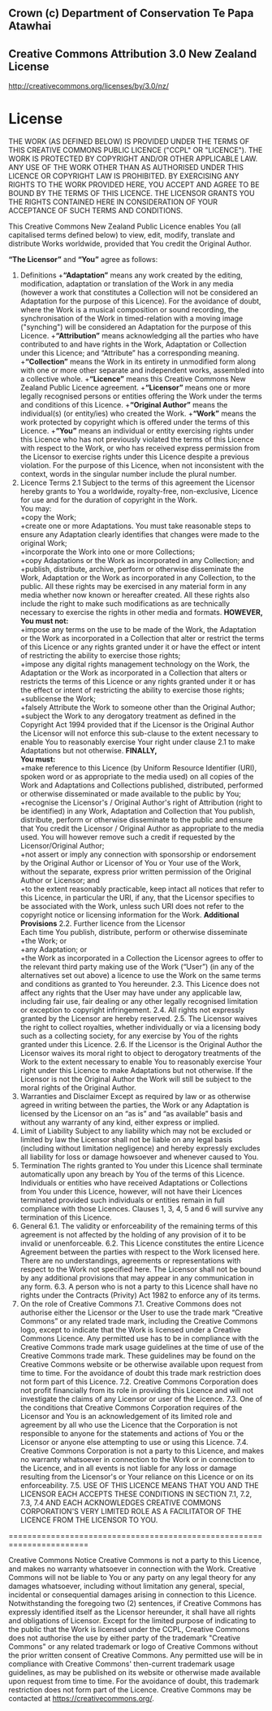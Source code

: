 ## Crown (c) Department of Conservation Te Papa Atawhai

## Creative Commons Attribution 3.0 New Zealand License
<http://creativecommons.org/licenses/by/3.0/nz/>

# License

THE WORK (AS DEFINED BELOW) IS PROVIDED UNDER THE TERMS OF THIS CREATIVE COMMONS PUBLIC LICENCE ("CCPL" OR "LICENCE"). THE WORK IS PROTECTED BY COPYRIGHT AND/OR OTHER APPLICABLE LAW. ANY USE OF THE WORK OTHER THAN AS AUTHORISED UNDER THIS LICENCE OR COPYRIGHT LAW IS PROHIBITED. BY EXERCISING ANY RIGHTS TO THE WORK PROVIDED HERE, YOU ACCEPT AND AGREE TO BE BOUND BY THE TERMS OF THIS LICENCE. THE LICENSOR GRANTS YOU THE RIGHTS CONTAINED HERE IN CONSIDERATION OF YOUR ACCEPTANCE OF SUCH TERMS AND CONDITIONS.

This Creative Commons New Zealand Public Licence enables You (all capitalised terms defined below) to view, edit, modify, translate and distribute Works worldwide, provided that You credit the Original Author.

**“The Licensor”**
and
**“You”**
agree as follows:
  
1. Definitions
  +**“Adaptation”** means any work created by the editing, modification, adaptation or translation of the Work in any media (however a work that constitutes a Collection will not be considered an Adaptation for the purpose of this Licence). For the avoidance of doubt, where the Work is a musical composition or sound recording, the synchronisation of the Work in timed-relation with a moving image ("synching") will be considered an Adaptation for the purpose of this Licence.
  +**“Attribution”** means acknowledging all the parties who have contributed to and have rights in the Work, Adaptation or Collection under this Licence; and “Attribute” has a corresponding meaning.
  +**“Collection”** means the Work in its entirety in unmodified form along with one or more other separate and independent works, assembled into a collective whole.
  +**“Licence”** means this Creative Commons New Zealand Public Licence agreement.
  +**“Licensor”** means one or more legally recognised persons or entities offering the Work under the terms and conditions of this Licence.
  +**“Original Author”** means the individual(s) (or entity/ies) who created the Work.
  +**“Work”** means the work protected by copyright which is offered under the terms of this Licence.
  +**“You”** means an individual or entity exercising rights under this Licence who has not previously violated the terms of this Licence with respect to the Work, or who has received express permission from the Licensor to exercise rights under this Licence despite a previous violation.
For the purpose of this Licence, when not inconsistent with the context, words in the singular number include the plural number.
2. Licence Terms
   2.1 Subject to the terms of this agreement the Licensor hereby grants to You a worldwide, royalty-free, non-exclusive, Licence for use and for the duration of copyright in the Work.  
   You may:  
   +copy the Work;  
   +create one or more Adaptations. You must take reasonable steps to ensure any Adaptation clearly identifies that changes were made to the original Work;  
   +incorporate the Work into one or more Collections;  
   +copy Adaptations or the Work as incorporated in any Collection; and  
   +publish, distribute, archive, perform or otherwise disseminate the Work, Adaptation or the Work as incorporated in any Collection, to the public.
   All these rights may be exercised in any material form in any media whether now known or hereafter created. All these rights also include the right to make such modifications as are technically necessary to exercise the rights in other media and formats.
   **HOWEVER,**  
   **You must not:**  
   +impose any terms on the use to be made of the Work, the Adaptation or the Work as incorporated in a Collection that alter or restrict the terms of this Licence or any rights granted under it or have the effect or intent of restricting the ability to exercise those rights;  
   +impose any digital rights management technology on the Work, the Adaptation or the Work as incorporated in a Collection that alters or restricts the terms of this Licence or any rights granted under it or has the effect or intent of restricting the ability to exercise those rights;  
   +sublicense the Work;  
   +falsely Attribute the Work to someone other than the Original Author;  
   +subject the Work to any derogatory treatment as defined in the Copyright Act 1994 provided that if the Licensor is the Original Author the Licensor will not enforce this sub-clause to the extent necessary to enable You to reasonably exercise Your right under clause 2.1 to make Adaptations but not otherwise.
   **FINALLY,**  
   **You must:**  
   +make reference to this Licence (by Uniform Resource Identifier (URI), spoken word or as appropriate to the media used) on all copies of the Work and Adaptations and Collections published, distributed, performed or otherwise disseminated or made available to the public by You;  
   +recognise the Licensor's / Original Author's right of Attribution (right to be identified) in any Work, Adaptation and Collection that You publish, distribute, perform or otherwise disseminate to the public and ensure that You credit the Licensor / Original Author as appropriate to the media used. You will however remove such a credit if requested by the Licensor/Original Author;  
   +not assert or imply any connection with sponsorship or endorsement by the Original Author or Licensor of You or Your use of the Work, without the separate, express prior written permission of the Original Author or Licensor; and  
   +to the extent reasonably practicable, keep intact all notices that refer to this Licence, in particular the URI, if any, that the Licensor specifies to be associated with the Work, unless such URI does not refer to the copyright notice or licensing information for the Work.
   **Additional Provisions**
   2.2. Further licence from the Licensor  
   Each time You publish, distribute, perform or otherwise disseminate  
   +the Work; or  
   +any Adaptation; or  
   +the Work as incorporated in a Collection
   the Licensor agrees to offer to the relevant third party making use of the Work (“User”) (in any of the alternatives set out above) a licence to use the Work on the same terms and conditions as granted to You hereunder.
   2.3. This Licence does not affect any rights that the User may have under any applicable law, including fair use, fair dealing or any other legally recognised limitation or exception to copyright infringement.
   2.4. All rights not expressly granted by the Licensor are hereby reserved.
   2.5. The Licensor waives the right to collect royalties, whether individually or via a licensing body such as a collecting society, for any exercise by You of the rights granted under this Licence.
   2.6. If the Licensor is the Original Author the Licensor waives its moral right to object to derogatory treatments of the Work to the extent necessary to enable You to reasonably exercise Your right under this Licence to make Adaptations but not otherwise. If the Licensor is not the Original Author the Work will still be subject to the moral rights of the Original Author.
3. Warranties and Disclaimer
   Except as required by law or as otherwise agreed in writing between the parties, the Work or any Adaptation is licensed by the Licensor on an “as is” and “as available” basis and without any warranty of any kind, either express or implied.
4. Limit of Liability
   Subject to any liability which may not be excluded or limited by law the Licensor shall not be liable on any legal basis (including without limitation negligence) and hereby expressly excludes all liability for loss or damage howsoever and whenever caused to You.
5. Termination
   The rights granted to You under this Licence shall terminate automatically upon any breach by You of the terms of this Licence. Individuals or entities who have received Adaptations or Collections from You under this Licence, however, will not have their Licences terminated provided such individuals or entities remain in full compliance with those Licences. Clauses 1, 3, 4, 5 and 6 will survive any termination of this Licence.
6. General
   6.1. The validity or enforceability of the remaining terms of this agreement is not affected by the holding of any provision of it to be invalid or unenforceable.
   6.2. This Licence constitutes the entire Licence Agreement between the parties with respect to the Work licensed here. There are no understandings, agreements or representations with respect to the Work not specified here. The Licensor shall not be bound by any additional provisions that may appear in any communication in any form.
   6.3. A person who is not a party to this Licence shall have no rights under the Contracts (Privity) Act 1982 to enforce any of its terms.
7. On the role of Creative Commons
   7.1. Creative Commons does not authorise either the Licensor or the User to use the trade mark “Creative Commons” or any related trade mark, including the Creative Commons logo, except to indicate that the Work is licensed under a Creative Commons Licence. Any permitted use has to be in compliance with the Creative Commons trade mark usage guidelines at the time of use of the Creative Commons trade mark. These guidelines may be found on the Creative Commons website or be otherwise available upon request from time to time. For the avoidance of doubt this trade mark restriction does not form part of this Licence.
   7.2. Creative Commons Corporation does not profit financially from its role in providing this Licence and will not investigate the claims of any Licensor or user of the Licence.
   7.3. One of the conditions that Creative Commons Corporation requires of the Licensor and You is an acknowledgement of its limited role and agreement by all who use the Licence that the Corporation is not responsible to anyone for the statements and actions of You or the Licensor or anyone else attempting to use or using this Licence.
   7.4. Creative Commons Corporation is not a party to this Licence, and makes no warranty whatsoever in connection to the Work or in connection to the Licence, and in all events is not liable for any loss or damage resulting from the Licensor's or Your reliance on this Licence or on its enforceability.
   7.5. USE OF THIS LICENCE MEANS THAT YOU AND THE LICENSOR EACH ACCEPTS THESE CONDITIONS IN SECTION 7.1, 7.2, 7.3, 7.4 AND EACH ACKNOWLEDGES CREATIVE COMMONS CORPORATION'S VERY LIMITED ROLE AS A FACILITATOR OF THE LICENCE FROM THE LICENSOR TO YOU.
  
  =======================================================================
  
Creative Commons Notice
Creative Commons is not a party to this Licence, and makes no warranty whatsoever in connection with the Work. Creative Commons will not be liable to You or any party on any legal theory for any damages whatsoever, including without limitation any general, special, incidental or consequential damages arising in connection to this Licence. Notwithstanding the foregoing two (2) sentences, if Creative Commons has expressly identified itself as the Licensor hereunder, it shall have all rights and obligations of Licensor.
Except for the limited purpose of indicating to the public that the Work is licensed under the CCPL, Creative Commons does not authorise the use by either party of the trademark "Creative Commons" or any related trademark or logo of Creative Commons without the prior written consent of Creative Commons. Any permitted use will be in compliance with Creative Commons' then-current trademark usage guidelines, as may be published on its website or otherwise made available upon request from time to time. For the avoidance of doubt, this trademark restriction does not form part of the Licence.
Creative Commons may be contacted at https://creativecommons.org/.